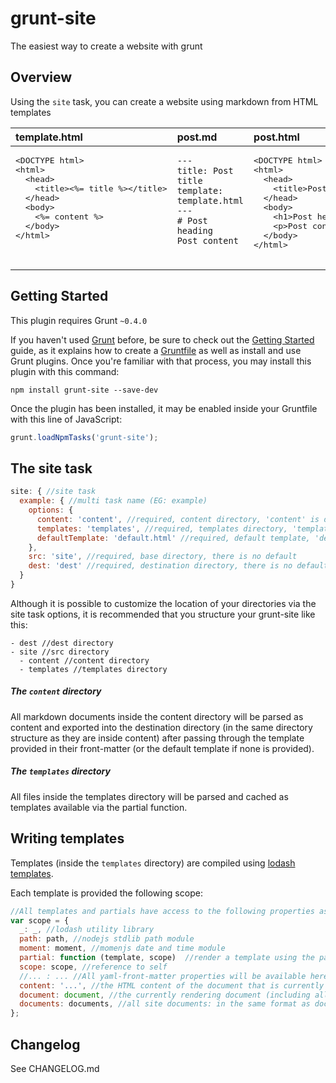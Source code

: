 # grunt-site

The easiest way to create a website with grunt

## Overview

Using the `site` task, you can create a website using markdown from HTML templates

<table>
<thead>
<tr>
  <th style="text-align:left;vertical-align:top;">template.html</th>
  <th style="text-align:left;vertical-align:top;">post.md</th>
  <th style="text-align:left;vertical-align:top;">post.html</th>
</tr>
</thead>
<tbody>
<tr>
  <td style="text-align:left;vertical-align:top;"><pre>
&lt;DOCTYPE html&gt;<br/>&lt;html&gt;<br/>  &lt;head&gt;<br/>    &lt;title&gt;&lt;%= title %&gt;&lt;/title&gt;<br/>  &lt;/head&gt;<br/>  &lt;body&gt;<br/>    &lt;%= content %&gt;<br/>  &lt;/body&gt;<br/>&lt;/html&gt;
  </pre></td>
  <td style="text-align:left;vertical-align:top;"><pre><code>---
title: Post title
template: template.html
---
# Post heading
Post content
</code></pre></td>
  <td style="text-align:left;vertical-align:top;"><pre>
&lt;DOCTYPE html&gt;<br/>&lt;html&gt;<br/>  &lt;head&gt;<br/>    &lt;title&gt;Post title&lt;/title&gt;<br/>  &lt;/head&gt;<br/>  &lt;body&gt;<br/>    &lt;h1&gt;Post heading&lt;/h1&gt;<br/>    &lt;p&gt;Post content&lt;/p&gt;<br/>  &lt;/body&gt;<br/>&lt;/html&gt;
  </pre></td>
</tr>
</tbody>
</table>

## Getting Started

This plugin requires Grunt `~0.4.0`

If you haven't used [Grunt](http://gruntjs.com/) before, be sure to check out the [Getting Started](http://gruntjs.com/getting-started) guide, as it explains how to create a [Gruntfile](http://gruntjs.com/sample-gruntfile) as well as install and use Grunt plugins. Once you're familiar with that process, you may install this plugin with this command:

```shell
npm install grunt-site --save-dev
```

Once the plugin has been installed, it may be enabled inside your Gruntfile with this line of JavaScript:

```js
grunt.loadNpmTasks('grunt-site');
```
## The site task

```js
site: { //site task
  example: { //multi task name (EG: example)
    options: {
      content: 'content', //required, content directory, 'content' is default
      templates: 'templates', //required, templates directory, 'templates' is default
      defaultTemplate: 'default.html' //required, default template, 'default.html' is default
    },
    src: 'site', //required, base directory, there is no default
    dest: 'dest' //required, destination directory, there is no default
  }
}
```

Although it is possible to customize the location of your directories via the
site task options, it is recommended that you structure your grunt-site like this:

```
- dest //dest directory
- site //src directory
  - content //content directory
  - templates //templates directory
```

##### The `content` directory

All markdown documents inside the content directory will be parsed as
content and exported into the destination directory (in the same directory
structure as they are inside content) after passing through the template
provided in their front-matter (or the default template if none is provided).

##### The `templates` directory

All files inside the templates directory will be parsed and cached as templates
available via the partial function.

## Writing templates

Templates (inside the `templates` directory) are compiled using
[lodash templates](https://lodash.com/docs/#template).

Each template is provided the following scope:

```js
//All templates and partials have access to the following properties as globals and via the scope object
var scope = {
  _: _, //lodash utility library
  path: path, //nodejs stdlib path module
  moment: moment, //momenjs date and time module
  partial: function (template, scope)  //render a template using the passed or default scope (templates are relative to the templates directory)
  scope: scope, //reference to self
  //... : ... //All yaml-front-matter properties will be available here EG: title
  content: '...', //the HTML content of the document that is currently being rendered,
  document: document, //the currently rendering document (including all yaml-front-matter and the content property)
  documents: documents, //all site documents: in the same format as document. This is ideal for creating archives, navs, lists, etc
};
```

## Changelog

See CHANGELOG.md
